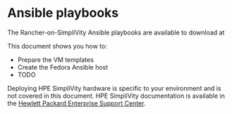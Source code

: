 # Ansible playbooks

The Rancher-on-SimpliVity Ansible playbooks are available to download at



This document shows you how to:

- Prepare the VM templates
- Create the Fedora Ansible host 
- TODO


Deploying HPE SimpliVity hardware is specific to your environment and is not covered in this document. 
HPE SimpliVity documentation is available in the [Hewlett Packard Enterprise Support Center](https://support.hpe.com/hpesc/public/home).


